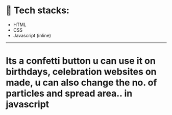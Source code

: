 # 📁 Tech stacks:
- HTML
- CSS
- Javascript (inline)
----
# Its a confetti button u can use it on birthdays, celebration websites on made, u can also change the no. of particles and spread area.. in javascript
